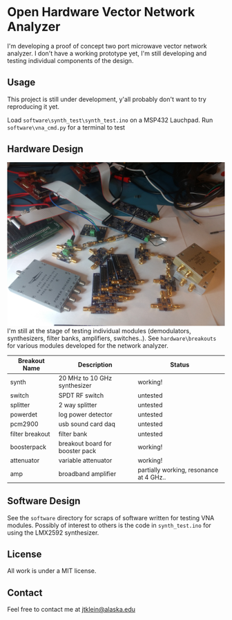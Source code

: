 # Open Hardware Vector Network Analyzer
I'm developing a proof of concept two port microwave vector network analyzer. 
I don't have a working prototype yet, I'm still developing and testing individual components of the design.

## Usage
This project is still under development, y'all probably don't want to try reproducing it yet.

Load `software\synth_test\synth_test.ino` on a MSP432 Lauchpad.
Run `software\vna_cmd.py` for a terminal to test  

## Hardware Design
![GitHub Logo](/doc/modules.jpg)
I'm still at the stage of testing individual modules (demodulators, synthesizers, filter banks, amplifiers, switches..).
See `hardware\breakouts` for various modules developed for the network analyzer.

| Breakout Name | Description   | Status |
| ------------- | ------------- | ------ |
| synth | 20 MHz to 10 GHz synthesizer | working! |
| switch | SPDT RF switch | untested |
| splitter | 2 way splitter | untested |
| powerdet | log power detector | untested |
| pcm2900 | usb sound card daq | untested |
| filter breakout | filter bank | untested |
| boosterpack | breakout board for booster pack | working! |
| attenuator | variable attenuator | working! |
| amp | broadband amplifier | partially working, resonance at 4 GHz.. |


## Software Design
See the `software` directory for scraps of software written for testing VNA modules. 
Possibly of interest to others is the code in `synth_test.ino` for using the LMX2592 synthesizer.  


## License
All work is under a MIT license.

## Contact
Feel free to contact me at jtklein@alaska.edu
